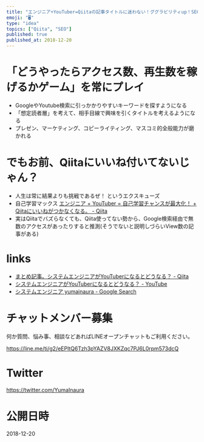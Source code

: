 ```yaml
---
title: "エンジニア+YouTuber=Qiitaの記事タイトルに迷わない！ググラビリティup！SEO対策力が磨かれる！"
emoji: "🖥"
type: "idea"
topics: ["Qiita", "SEO"]
published: true
published_at: 2018-12-20
---
```


# 「どうやったらアクセス数、再生数を稼げるかゲーム」を常にプレイ

- GoogleやYoutube検索に引っかかりやすいキーワードを探すようになる
- 「想定読者層」を考えて、相手目線で興味を引くタイトルを考えるようになる
- プレゼン、マーケティング、コピーライティング、マスコミ的全般能力が磨かれる

# でもお前、Qiitaにいいね付いてないじゃん？

- 人生は常に結果よりも挑戦であるぜ！ というエクスキューズ
- 自己学習マックス [エンジニア + YouTuber = 自己学習チャンスが最大化！ + Qiitaにいいねがつかなくなる。 - Qiita](https://qiita.com/YumaInaura/items/87175a1a95aff4b3b3ba)
- 実はQiitaでバズらなくても、Qiita使ってない勢から、Google検索経由で無数のアクセスがあったりすると推測(そうでないと説明しづらいView数の記事がある)

# links

- [まとめ記事。システムエンジニアがYouTuberになるとどうなる？ - Qiita](https://qiita.com/YumaInaura/items/6ceccac00b0f345e6b42)
- [システムエンジニアがYouTuberになるとどうなる？ - YouTube](https://www.youtube.com/playlist?list=PLxjUtvIGEdvb36LrtfkkLIViMSe8HdeCX)
- [システムエンジニア yumainaura - Google Search](https://www.google.co.jp/search?q=%E3%82%B7%E3%82%B9%E3%83%86%E3%83%A0%E3%82%A8%E3%83%B3%E3%82%B8%E3%83%8B%E3%82%A2yumainaura&oq=%E3%82%B7%E3%82%B9%E3%83%86%E3%83%A0%E3%82%A8%E3%83%B3%E3%82%B8%E3%83%8B%E3%82%A2yumainaura&aqs=chrome..69i57.4084j0j7&sourceid=chrome&ie=UTF-8)








<!-- Update From Qiita API -->

# チャットメンバー募集


何か質問、悩み事、相談などあればLINEオープンチャットもご利用ください。

https://line.me/ti/g2/eEPltQ6Tzh3pYAZV8JXKZqc7PJ6L0rpm573dcQ





# Twitter


https://twitter.com/YumaInaura


<!-- Update From Qiita API -->



# 公開日時

2018-12-20

